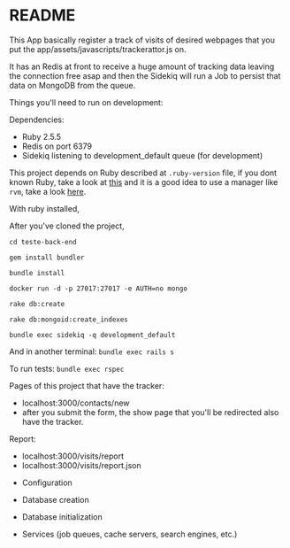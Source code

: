 # README

This App basically register a track of visits of desired webpages that you put the app/assets/javascripts/trackerattor.js on.

It has an Redis at front to receive a huge amount of tracking data leaving the connection free asap and then the Sidekiq will run a Job to persist that data on MongoDB from the queue.

Things you'll need to run on development:

Dependencies:
 - Ruby 2.5.5
 - Redis on port 6379
 - Sidekiq listening to development_default queue (for development)

 This project depends on Ruby described at `.ruby-version` file, if you dont known Ruby, take a look
at [this](https://www.ruby-lang.org/en/documentation/installation/) and it is a good idea to use a manager like `rvm`, take a look [here](https://rvm.io/rvm/install).

With ruby installed,

After you've cloned the project,

`cd teste-back-end`

`gem install bundler`

`bundle install`

`docker run -d -p 27017:27017 -e AUTH=no mongo`

`rake db:create`

`rake db:mongoid:create_indexes`

`bundle exec sidekiq -q development_default`


And in another terminal:
`bundle exec rails s`

To run tests:
`bundle exec rspec`

Pages of this project that have the tracker:
  - localhost:3000/contacts/new
  - after you submit the form, the show page that you'll be redirected also have the tracker.

Report:
  - localhost:3000/visits/report
  - localhost:3000/visits/report.json


* Configuration

* Database creation

* Database initialization

* Services (job queues, cache servers, search engines, etc.)

